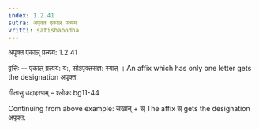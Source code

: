 ```yaml
---
index: 1.2.41
sutra: अपृक्त एकाल् प्रत्ययः
vritti: satishabodha
---
```



 अपृक्त एकाल् प्रत्यय: 1.2.41 


वृत्तिः -- एकाल् प्रत्यय: य:, सोऽपृक्तसंज्ञ: स्यात् । An affix which has only one letter gets the designation अपृक्त: 


गीतासु उदाहरणम् – श्लोकः bg11-44 


Continuing from above example: सखान् + स् The affix स् gets the designation अपृक्त: 


